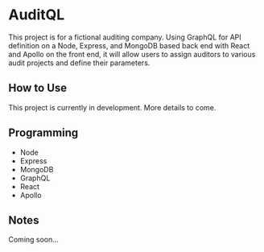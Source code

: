 # AuditQL
This project is for a fictional auditing company. Using GraphQL for API definition on a Node, Express, and MongoDB based back end with React and Apollo on the front end, it will allow users to assign auditors to various audit projects and define their parameters.

## How to Use
This project is currently in development. More details to come.

## Programming
* Node
* Express
* MongoDB
* GraphQL
* React
* Apollo

## Notes
Coming soon...
